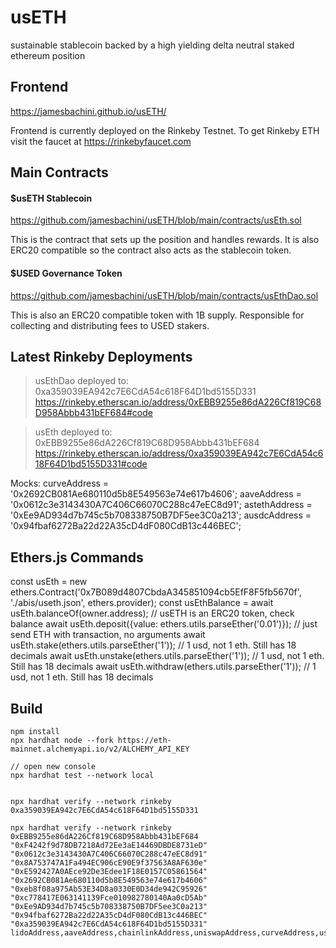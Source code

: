# usETH
sustainable stablecoin backed by a high yielding delta neutral staked ethereum position

## Frontend

https://jamesbachini.github.io/usETH/

Frontend is currently deployed on the Rinkeby Testnet. To get Rinkeby ETH visit the faucet at https://rinkebyfaucet.com

## Main Contracts

#### $usETH Stablecoin
https://github.com/jamesbachini/usETH/blob/main/contracts/usEth.sol

This is the contract that sets up the position and handles rewards. It is also ERC20 compatible so the contract also acts as the stablecoin token.

#### $USED Governance Token
https://github.com/jamesbachini/usETH/blob/main/contracts/usEthDao.sol

This is also an ERC20 compatible token with 1B supply. Responsible for collecting and distributing fees to USED stakers.

## Latest Rinkeby Deployments

> usEthDao deployed to: 0xa359039EA942c7E6CdA54c618F64D1bd5155D331
https://rinkeby.etherscan.io/address/0xEBB9255e86dA226Cf819C68D958Abbb431bEF684#code

> usEth deployed to: 0xEBB9255e86dA226Cf819C68D958Abbb431bEF684
https://rinkeby.etherscan.io/address/0xa359039EA942c7E6CdA54c618F64D1bd5155D331#code

Mocks:
curveAddress = '0x2692CB081Ae680110d5b8E549563e74e617b4606';
aaveAddress = '0x0612c3e3143430A7C406C66070C288c47eEC8d91';
astethAddress = '0xEe9AD934d7b745c5b708338750B7DF5ee3C0a213';
ausdcAddress = '0x94fbaf6272Ba22d22A35cD4dF080CdB13c446BEC';

## Ethers.js Commands
const usEth = new ethers.Contract('0x7B089d4807CbdaA345851094cb5EfF8F5fb5670f', './abis/useth.json', ethers.provider);
const usEthBalance = await usEth.balanceOf(owner.address); // usETH is an ERC20 token, check balance
await usEth.deposit({value: ethers.utils.parseEther('0.01')}); // just send ETH with transaction, no arguments
await usEth.stake(ethers.utils.parseEther('1')); // 1 usd, not 1 eth. Still has 18 decimals
await usEth.unstake(ethers.utils.parseEther('1')); // 1 usd, not 1 eth. Still has 18 decimals
await usEth.withdraw(ethers.utils.parseEther('1')); // 1 usd, not 1 eth. Still has 18 decimals

## Build

```shell
npm install
npx hardhat node --fork https://eth-mainnet.alchemyapi.io/v2/ALCHEMY_API_KEY

// open new console
npx hardhat test --network local


npx hardhat verify --network rinkeby 0xa359039EA942c7E6CdA54c618F64D1bd5155D331

npx hardhat verify --network rinkeby 0xEBB9255e86dA226Cf819C68D958Abbb431bEF684 "0xF4242f9d78DB7218Ad72Ee3aE14469DBDE8731eD" "0x0612c3e3143430A7C406C66070C288c47eEC8d91" "0x8A753747A1Fa494EC906cE90E9f37563A8AF630e" "0xE592427A0AEce92De3Edee1F18E0157C05861564" "0x2692CB081Ae680110d5b8E549563e74e617b4606" "0xeb8f08a975Ab53E34D8a0330E0D34de942C95926" "0xc778417E063141139Fce010982780140Aa0cD5Ab" "0xEe9AD934d7b745c5b708338750B7DF5ee3C0a213" "0x94fbaf6272Ba22d22A35cD4dF080CdB13c446BEC" "0xa359039EA942c7E6CdA54c618F64D1bd5155D331"
lidoAddress,aaveAddress,chainlinkAddress,uniswapAddress,curveAddress,usdcAddress,wethAddress,astethAddress,ausdcAddress,usEthDao.address
```
